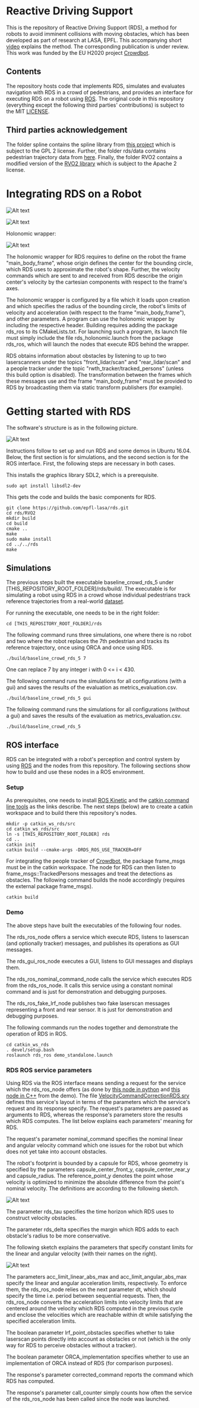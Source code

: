 # Reactive Driving Support

This is the repository of Reactive Driving Support (RDS), a method for robots to avoid imminent collisions with moving obstacles, which has been developed as part of research at LASA, EPFL. This accompanying short [video](https://www.youtube.com/watch?v=RAKAhTWd7jw) explains the method. The corresponding publication is under review. This work was funded by the EU H2020 project [Crowdbot](http://crowdbot.eu/).

## Contents

The repository hosts code that implements RDS, simulates and evaluates navigation with RDS in a crowd of pedestrians, and provides an interface for executing RDS on a robot using [ROS](https://www.ros.org/). The original code in this repository (everything except the following third parties' contributions) is subject to the MIT [LICENSE](LICENSE).

## Third parties acknowledgement

The folder spline contains the spline library from [this project](https://github.com/ttk592/spline) which is subject to the GPL 2 license. Further, the folder rds/data contains pedestrian trajectory data from [here](https://graphics.cs.ucy.ac.cy/research/downloads/crowd-data.html). Finally, the folder RVO2 contains a modified version of the [RVO2 library](https://github.com/snape/RVO2) which is subject to the Apache 2 license.

# Integrating RDS on a Robot

![Alt text](/docs/signals_rds.png?raw=true "...haha...")

![Alt text](/docs/integration_steps.png?raw=true "...haha...")

Holonomic wrapper:

![Alt text](/docs/holonomic_wrapper.png?raw=true "...haha...")

The holonomic wrapper for RDS requires to define on the robot the frame "main_body_frame", whose origin defines the center for the bounding circle, which RDS uses to approximate the robot's shape. Further, the velocity commands which are sent to and received from RDS describe the origin center's velocity by the cartesian components with respect to the frame's axes.

The holonomic wrapper is configured by a file which it loads upon creation and which specifies the radius of the bounding circle, the robot's limits of velocity and acceleration (with respect to the frame "main_body_frame"), and other parameters. A program can use the holonomic wrapper by including the respective header. Building requires adding the package rds_ros to its CMakeLists.txt. For launching such a program, its launch file must simply include the file rds_holonomic.launch from the package rds_ros, which will launch the nodes that execute RDS behind the wrapper.

RDS obtains information about obstacles by listening to up to two laserscanners under the topics "front_lidar/scan" and "rear_lidar/scan" and a people tracker under the topic "rwth_tracker/tracked_persons" (unless this build option is disabled). The transformation between the frames which these messages use and the frame "main_body_frame" must be provided to RDS by broadcasting them via static transform publishers (for example).

# Getting started with RDS

The software's structure is as in the following picture.

![Alt text](/docs/software_2.png?raw=true "Each box corresponds to one source folder.")

Instructions follow to set up and run RDS and some demos in Ubuntu 16.04. Below, the first section is for simulations, and the second section is for the ROS interface. First, the following steps are necessary in both cases.

This installs the graphics library SDL2, which is a prerequisite.

```
sudo apt install libsdl2-dev
```

This gets the code and builds the basic components for RDS.

```
git clone https://github.com/epfl-lasa/rds.git
cd rds/RVO2
mkdir build
cd build
cmake ..
make
sudo make install
cd ../../rds
make
```

## Simulations

The previous steps built the executable baseline_crowd_rds_5 under [THIS_REPOSITORY_ROOT_FOLDER]/rds/build/. The executable is for simulating a robot using RDS in a crowd whose individual pedestrians track reference trajectories from a real-world [dataset](https://graphics.cs.ucy.ac.cy/research/downloads/crowd-data.html).

For running the executable, one needs to be in the right folder:

```
cd [THIS_REPOSITORY_ROOT_FOLDER]/rds
```

The following command runs three simulations, one where there is no robot and two where the robot replaces the 7th pedestrian and tracks its reference trajectory, once using ORCA and once using RDS.

```
./build/baseline_crowd_rds_5 7
```

One can replace 7 by any integer i with 0 <= i < 430.

The following command runs the simulations for all configurations (with a gui) and saves the results of the evaluation as metrics_evaluation.csv.

```
./build/baseline_crowd_rds_5 gui
```

The following command runs the simulations for all configurations (without a gui) and saves the results of the evaluation as metrics_evaluation.csv.

```
./build/baseline_crowd_rds_5
```

## ROS interface

RDS can be integrated with a robot's perception and control system by using [ROS](https://www.ros.org/) and the nodes from this repository. The following sections show how to build and use these nodes in a ROS environment.

### Setup

As prerequisites, one needs to install [ROS Kinetic](http://wiki.ros.org/kinetic/Installation/Ubuntu) and the [catkin command line tools](https://catkin-tools.readthedocs.io/en/latest/installing.html) as the links describe. The next steps (below) are to create a catkin workspace and to build there this repository's nodes.

```
mkdir -p catkin_ws_rds/src
cd catkin_ws_rds/src
ln -s [THIS_REPOSITORY_ROOT_FOLDER] rds
cd ..
catkin init
catkin build --cmake-args -DRDS_ROS_USE_TRACKER=OFF
```

For integrating the people tracker of [Crowdbot](http://crowdbot.eu/), the package frame_msgs must be in the catkin workspace. The node for RDS can then listen to frame_msgs::TrackedPersons messages and treat the detections as obstacles. The following command builds the node accordingly (requires the external package frame_msgs).

```
catkin build
```

### Demo

The above steps have built the executables of the following four nodes. 

The rds_ros_node offers a service which execute RDS, listens to laserscan (and optionally tracker) messages, and publishes its operations as GUI messages.

The rds_gui_ros_node executes a GUI, listens to GUI messages and displays them.

The rds_ros_nominal_command_node calls the service which executes RDS from the rds_ros_node. It calls this service using a constant nominal command and is just for demonstration and debugging purposes.

The rds_ros_fake_lrf_node publishes two fake laserscan messages representing a front and rear sensor. It is just for demonstration and debugging purposes.

The following commands run the nodes together and demonstrate the operation of RDS in ROS. 

```
cd catkin_ws_rds
. devel/setup.bash
roslaunch rds_ros demo_standalone.launch
```

### RDS ROS service parameters

Using RDS via the ROS interface means sending a request for the service which the rds_ros_node offers (as done by [this node in python](rds_ros/scripts/rds_client_ros_node.py) and [this node in C++](rds_ros/src/nominal_command_node.cpp) from the demo). The file [VelocityCommandCorrectionRDS.srv](rds_network_ros/srv/VelocityCommandCorrectionRDS.srv) defines this service's layout in terms of the parameters which the service's request and its response specify. The request's parameters are passed as arguments to RDS, whereas the response's parameters store the results which RDS computes. The list below explains each parameters' meaning for RDS.

The request's parameter nominal_command specifies the nominal linear and angular velocity command which one issues for the robot but which does not yet take into account obstacles.

The robot's footprint is bounded by a capsule for RDS, whose geometry is specified by the parameters capsule_center_front_y, capsule_center_rear_y and capsule_radius. The reference_point_y denotes the point whose velocity is optimized to minimize the absolute difference from the point's nominal velocity. The definitions are according to the following sketch.

![Alt text](/docs/capsule_footprint.png?raw=true "this text is not shown.")

The parameter rds_tau specifies the time horizon which RDS uses to construct velocity obstacles.

The parameter rds_delta specifies the margin which RDS adds to each obstacle's radius to be more conservative.

The following sketch explains the parameters that specify constant limits for the linear and angular velocity (with their names on the right).

![Alt text](/docs/velocity_limits.png?raw=true "this text is not shown.")

The parameters acc_limit_linear_abs_max and acc_limit_angular_abs_max specify the linear and angular acceleration limits, respectively. To enforce them, the rds_ros_node relies on the next parameter dt, which should specify the time i.e. period between sequential requests. Then, the rds_ros_node converts the acceleration limits into velocity limits that are centered around the velocity which RDS computed in the previous cycle and enclose the velocities which are reachable within dt while satisfying the specified acceleration limits. 

The boolean parameter lrf_point_obstacles specifies whether to take laserscan points directly into account as obstacles or not (which is the only way for RDS to perceive obstacles without a tracker).

The boolean parameter ORCA_implementation specifies whether to use an implementation of ORCA instead of RDS (for comparison purposes).

The response's parameter corrected_command reports the command which RDS has computed.

The response's parameter call_counter simply counts how often the service of the rds_ros_node has been called since the node was launched.